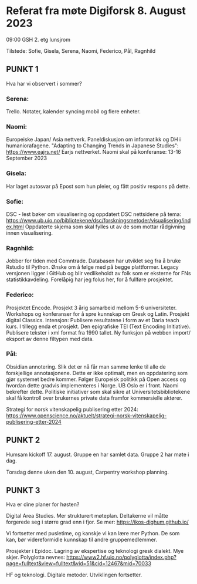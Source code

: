 # Referat fra møte Digiforsk 8. August 2023
 09:00 GSH 2. etg lunsjrom

Tilstede: Sofie, Gisela, Serena, Naomi, Federico, Pål, Ragnhild

## PUNKT 1 
Hva har vi observert i sommer?

### Serena: 
Trello. Notater, kalender syncing mobil og flere enheter.

### Naomi: 
Europeiske Japan/ Asia nettverk. Paneldiskusjon om informatikk og DH i humaniorafagene. "Adapting to Changing Trends in Japanese Studies": https://www.eajrs.net/ Earjs nettverket. Naomi skal på konferanse: 13-16 September 2023

### Gisela: 
Har laget autosvar på Epost som hun pleier, og fått positiv respons på dette.

### Sofie: 
DSC - lest bøker om visualisering og oppdatert DSC nettsidene på tema: https://www.ub.uio.no/bibliotekene/dsc/forskningsmetoder/visualisering/index.html Oppdaterte skjema som skal fylles ut av de som mottar rådgivning innen visualisering.

### Ragnhild: 
Jobber for tiden med Comntrade. Databasen har utviklet seg fra å bruke Rstudio til Python. Ønske om å følge med på begge plattformer. Legacy versjonen ligger i GitHub og blir vedlikeholdt av folk som er eksterne for FNs statistikkavdeling. Forelåpig har jeg folus her, for å fullføre prosjektet.

### Federico: 
Prosjektet Encode. Prosjekt 3 årig samarbeid mellom 5-6 universiteter. Workshops og konferanser for å spre kunnskap om Gresk og Latin. Prosjekt digital Classics. Intensjon: Publisere resultatene i form av et Daria teach kurs. I tillegg enda et prosjekt. Den epigrafiske TEI (Text Encoding Initiative). Publisere tekster i xml format fra 1990 tallet. Ny funksjon på webben import/ eksport av denne filtypen med data. 

### Pål: 
Obsidian annotering. Slik det er nå får man samme lenke til alle de forskjellige annotasjonene. Dette er ikke optimalt, men en oppdatering som gjør systemet bedre kommer. Følger Europeisk politikk på Open access og hvordan dette gradvis implementeres i Norge. UB Oslo er i front. Naomi bekrefter dette. Politiske initiativer som skal sikre at Universitetsbibliotekene skal få kontroll over brukernes private data framfor kommersielle aktører. 

Strategi for norsk vitenskapelig publisering etter 2024: https://www.openscience.no/aktuelt/strategi-norsk-vitenskapelig-publisering-etter-2024

## PUNKT 2
Humsam kickoff 17. august. Gruppe en har samlet data. Gruppe 2 har møte i dag.

Torsdag denne uken den 10. august, Carpentry workshop planning.

## PUNKT 3
Hva er dine planer for høsten?

Digital Area Studies. Mer strukturert møteplan. Deltakerne vil måtte forgerede seg i større grad enn i fjor.
Se mer: https://ikos-dighum.github.io/

Vi fortsetter med pusletime, og kanskje vi kan lære mer Python. De som kan, bør videreformidle kunnskap til andre gruppemedlemmer. 

Prosjekter i Epidoc. Lagring av ekspertise og teknologi gresk dialekt.
Mye skjer. Polyglotta nevnes: https://www2.hf.uio.no/polyglotta/index.php?page=fulltext&view=fulltext&vid=51&cid=12467&mid=70033

HF og teknologi. Digitale metoder. Utviklingen fortsetter.

